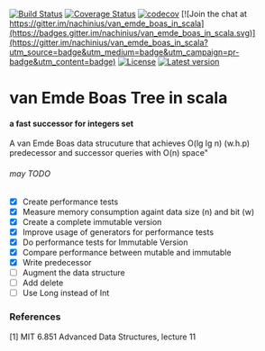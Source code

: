 [![Build Status](https://travis-ci.org/nachinius/VanEmdeBoasInScala.svg?branch=master)](https://travis-ci.org/nachinius/VanEmdeBoasInScala)
[![Coverage Status](https://coveralls.io/repos/github/nachinius/van_emde_boas_in_scala/badge.svg)](https://coveralls.io/github/nachinius/van_emde_boas_in_scala)
[![codecov](https://codecov.io/gh/nachinius/VanEmdeBoasInScala/branch/master/graph/badge.svg)](https://codecov.io/gh/nachinius/VanEmdeBoasInScala)
[![Join the chat at https://gitter.im/nachinius/van_emde_boas_in_scala](https://badges.gitter.im/nachinius/van_emde_boas_in_scala.svg)](https://gitter.im/nachinius/van_emde_boas_in_scala?utm_source=badge&utm_medium=badge&utm_campaign=pr-badge&utm_content=badge)
[![License](https://img.shields.io/badge/License-Apache%202.0-blue.svg)](https://opensource.org/licenses/Apache-2.0)
[![Latest version](https://index.scala-lang.org/nachinius/vanemdeboasinscala/van-emde-boas-tree/latest.svg)](https://index.scala-lang.org/nachinius/vanemdeboasinscala/van-emde-boas-tree)

# van Emde Boas Tree in scala
#### a fast successor for integers set

A van Emde Boas data strucuture that achieves O(lg lg n) (w.h.p) predecessor and successor queries with O(n) space"

###### may TODO
- [x] Create performance tests
- [x] Measure memory consumption againt data size (n) and bit (w)
- [x] Create a complete immutable version
- [x] Improve usage of generators for performance tests 
- [x] Do performance tests for Immutable Version
- [x] Compare performance between mutable and immutable 
- [x] Write predecessor  
- [ ] Augment the data structure
- [ ] Add delete
- [ ] Use Long instead of Int

### References
[1] MIT 6.851 Advanced Data Structures, lecture 11


